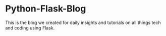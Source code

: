 # Python-Flask-Blog
This is the blog we created for daily insights and tutorials on all things tech and coding using Flask.
